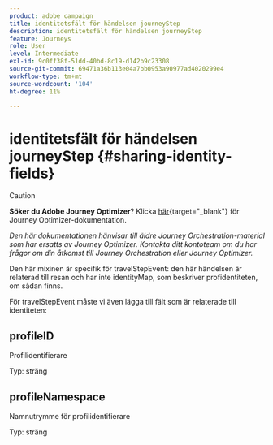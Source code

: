 ```yaml
---
product: adobe campaign
title: identitetsfält för händelsen journeyStep
description: identitetsfält för händelsen journeyStep
feature: Journeys
role: User
level: Intermediate
exl-id: 9c0ff38f-51dd-40bd-8c19-d142b9c23308
source-git-commit: 69471a36b113e04a7bb0953a90977ad4020299e4
workflow-type: tm+mt
source-wordcount: '104'
ht-degree: 11%

---
```


# identitetsfält för händelsen journeyStep {#sharing-identity-fields}


>[!CAUTION]
>
>**Söker du Adobe Journey Optimizer**? Klicka [här](https://experienceleague.adobe.com/sv/docs/journey-optimizer/using/ajo-home){target="_blank"} för Journey Optimizer-dokumentation.
>
>
>_Den här dokumentationen hänvisar till äldre Journey Orchestration-material som har ersatts av Journey Optimizer. Kontakta ditt kontoteam om du har frågor om din åtkomst till Journey Orchestration eller Journey Optimizer._


Den här mixinen är specifik för travelStepEvent: den här händelsen är relaterad till resan och har inte identityMap, som beskriver profidentiteten, om sådan finns.

För travelStepEvent måste vi även lägga till fält som är relaterade till identiteten:

## profileID

Profilidentifierare

Typ: sträng

## profileNamespace

Namnutrymme för profilidentifierare

Typ: sträng
